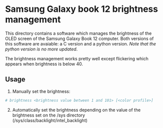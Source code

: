 # Samsung Galaxy book 12 brightness management

This directory contains a software which manages the brightness of the OLED screen of the Samsung Galaxy Book 12 computer.
Both versions of this software are avaiable: a C version and a python version. 
<i>Note that the python version is no more updated</i>.

The brightness management works pretty well except flickering which appears when brightness is below 40.

## Usage

1. Manually set the brightness:
```sh
# brightness <brightness value between 1 and 101> [<color profile>]
```

2. Automatically set the brightness depending on the value of the brightness set  on the /sys directory (/sys/class/backlight/intel_backlight)
